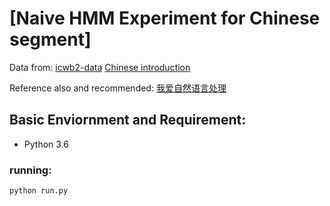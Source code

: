 # [Naive HMM Experiment for Chinese segment]

Data from:
[icwb2-data](http://sighan.cs.uchicago.edu/bakeoff2005/)
[Chinese introduction](http://www.52nlp.cn/%E4%B8%AD%E6%96%87%E5%88%86%E8%AF%8D%E5%85%A5%E9%97%A8%E4%B9%8B%E8%B5%84%E6%BA%90)

Reference also and recommended:
 [我爱自然语言处理](http://www.52nlp.cn/itenyh%E7%89%88-%E7%94%A8hmm%E5%81%9A%E4%B8%AD%E6%96%87%E5%88%86%E8%AF%8D%E4%B8%80%EF%BC%9A%E5%BA%8F) 
 

## Basic Enviornment and Requirement:
- Python 3.6

### running:
```
python run.py 
```
